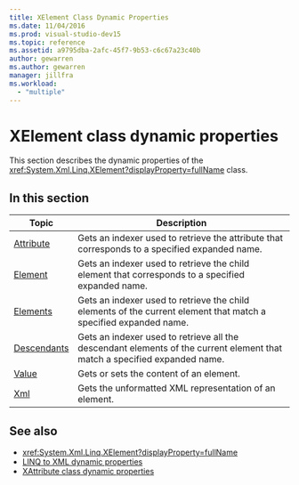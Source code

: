 ```yaml
---
title: XElement Class Dynamic Properties
ms.date: 11/04/2016
ms.prod: visual-studio-dev15
ms.topic: reference
ms.assetid: a9795dba-2afc-45f7-9b53-c6c67a23c40b
author: gewarren
ms.author: gewarren
manager: jillfra
ms.workload:
  - "multiple"
---
```

# XElement class dynamic properties

This section describes the dynamic properties of the <xref:System.Xml.Linq.XElement?displayProperty=fullName> class.

## In this section

|Topic|Description|
|-----------|-----------------|
|[Attribute](../designers/attribute-xelement-dynamic-property.md)|Gets an indexer used to retrieve the attribute that corresponds to a specified expanded name.|
|[Element](../designers/element-xelement-dynamic-property.md)|Gets an indexer used to retrieve the child element that corresponds to a specified expanded name.|
|[Elements](../designers/elements-xelement-dynamic-property.md)|Gets an indexer used to retrieve the child elements of the current element that match a specified expanded name.|
|[Descendants](../designers/descendants-xelement-dynamic-property.md)|Gets an indexer used to retrieve all the descendant elements of the current element that match a specified expanded name.|
|[Value](../designers/value-xelement-dynamic-property.md)|Gets or sets the content of an element.|
|[Xml](../designers/xml-xelement-dynamic-property.md)|Gets the unformatted XML representation of an element.|

## See also

- <xref:System.Xml.Linq.XElement?displayProperty=fullName>
- [LINQ to XML dynamic properties](../designers/linq-to-xml-dynamic-properties.md)
- [XAttribute class dynamic properties](../designers/xattribute-class-dynamic-properties.md)